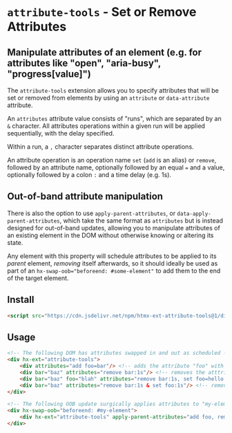 # `attribute-tools` - Set or Remove Attributes

## Manipulate attributes of an element (e.g. for attributes like "open", "aria-busy", "progress[value]")

The `attribute-tools` extension  allows you to specify attributes that will be set or removed from elements by using an `attribute` or `data-attribute` attribute.

An `attributes` attribute value consists of "runs", which are separated by an `&` character.  All attributes operations within a given run will be applied sequentially, with the delay specified.

Within a run, a `,` character separates distinct attribute operations.

An attribute operation is an operation name `set` (`add` is an alias) or `remove`, followed by an attribute name, optionally followed by an equal `=` and a value, optionally followed by a colon `:` and a time delay (e.g. 1s).

## Out-of-band attribute manipulation

There is also the option to use `apply-parent-attributes`, or `data-apply-parent-attributes`, which take the same format as `attributes` but is instead designed for out-of-band updates, allowing you to manipulate attributes of an existing element in the DOM without otherwise knowing or altering its state.

Any element with this property will schedule attributes to be applied to its _parent_ element, _removing_ itself afterwards, so it should ideally be used as part of an `hx-swap-oob="beforeend: #some-element"` to add them to the end of the target element.

## Install

```html
<script src="https://cdn.jsdelivr.net/npm/htmx-ext-attribute-tools@1/dist/attribute-tools.min.js"></script>
```

## Usage

```html
<!-- The following DOM has attributes swapped in and out as scheduled -->
<div hx-ext="attribute-tools">
    <div attributes="add foo=bar"/> <!-- adds the attribute "foo" with the value "bar" after 0ms -->
    <div bar="baz" attributes="remove bar:1s"/> <!-- removes the atttribute "bar" after 1s -->
    <div bar="baz" foo="blah" attributes="remove bar:1s, set foo=hello:1s, set open:1s"/> <!-- removes the attribute "bar" after 1s then sets the attribute "foo" to "hello" 1s after that then sets the attribute "open" 1s after that -->
    <div bar="baz" attributes="remove bar:1s & set foo:1s"/> <!-- removes the attribute "bar" and adds attribute "foo" after 1s  -->
</div>

<!-- The following OOB update surgically applies attributes to "my-element" -->
<div hx-swap-oob="beforeend: #my-element">
    <div hx-ext="attribute-tools" apply-parent-attributes="add foo, remove foo:10s"/> <!-- adds the attribute "foo" to "my-element" for 10s -->
</div>
```
